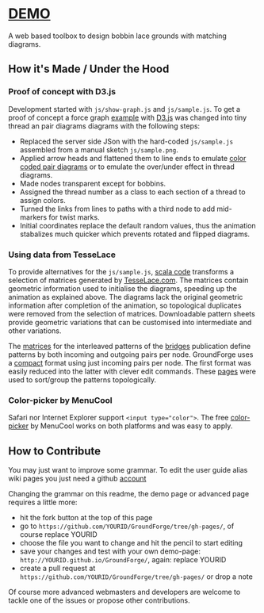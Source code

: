 # [DEMO](https://d-bl.github.io/GroundForge/)
A web based toolbox to design bobbin lace grounds with matching diagrams.

[TesseLace.com]: http://TesseLace.com

## How it's Made / Under the Hood

### Proof of concept with D3.js

Development started with `js/show-graph.js` and `js/sample.js`.
To get a proof of concept a force graph [example] with [D3.js] was changed into tiny thread an pair diagrams diagrams with the following steps:

- Replaced the server side JSon with the hard-coded `js/sample.js` assembled from a manual sketch `js/sample.png`.
- Applied arrow heads and flattened them to line ends to emulate [color coded pair diagrams] or to emulate the over/under effect in thread diagrams.
- Made nodes transparent except for bobbins.
- Assigned the thread number as a class to each section of a thread to assign colors.
- Turned the links from lines to paths with a third node to add mid-markers for twist marks.
- Initial coordinates replace the default random values, thus the animation stabalizes much quicker which prevents rotated and flipped diagrams.

### Using data from TesseLace

To provide alternatives for the `js/sample.js`, [scala code] transforms a selection of matrices generated by [TesseLace.com].
The matrices contain geometric information used to initialise the diagrams, speeding up the animation as explained above.
The diagrams lack the original geometric information after completion of the animation,
so topological duplicates were removed from the selection of matrices.
Downloadable pattern sheets provide geometric variations that can be customised into intermediate and other variations.

The [matrices] for the interleaved patterns of the [bridges] publication
define patterns by both incoming and outgoing pairs per node.
GroundForge uses a [compact] format using just incoming pairs per node.
The first format was easily reduced into the latter with clever edit commands.
These [pages] were used to sort/group the patterns topologically.

[pages]: https://github.com/d-bl/GroundForge/blob/master/src/test/resources/
[compact]: https://d-bl.github.io/GroundForge/images/legend.png
[bridges]: https://tesselace.com/research/bridges2012/
[matrices]: http://web.uvic.ca/~vmi/papers/interleavedpatterns.html
[example]: http://bl.ocks.org/mbostock/4062045
[D3.js]: http://d3js.org/
[color coded pair diagrams]: https://en.wikipedia.org/w/index.php?title=Mesh_grounded_bobbin_lace&oldid=639789191#Worker_pair_versus_two_pair_per_pin
[scala code]: https://github.com/d-bl/GroundForge/tree/master/

### Color-picker by MenuCool

Safari nor Internet Explorer support `<input type="color">`. The free [color-picker](http://www.menucool.com/color-picker) by MenuCool works on both platforms and was easy to apply.

## How to Contribute

You may just want to improve some grammar. To edit the user guide alias wiki pages you just need a github [account](https://github.com)

Changing the grammar on this readme, the demo page or advanced page requires a little more:
* hit the fork button at the top of this page
* go to `https://github.com/YOURID/GroundForge/tree/gh-pages/`, of course replace YOURID
* choose the file you want to change and hit the pencil to start editing
* save your changes and test with your own demo-page: `http://YOURID.github.io/GroundForge/`, again: replace YOURID
* create a pull request at `https://github.com/YOURID/GroundForge/tree/gh-pages/` or drop a note

Of course more advanced webmasters and developers are welcome to tackle one of the issues or propose other contributions.
